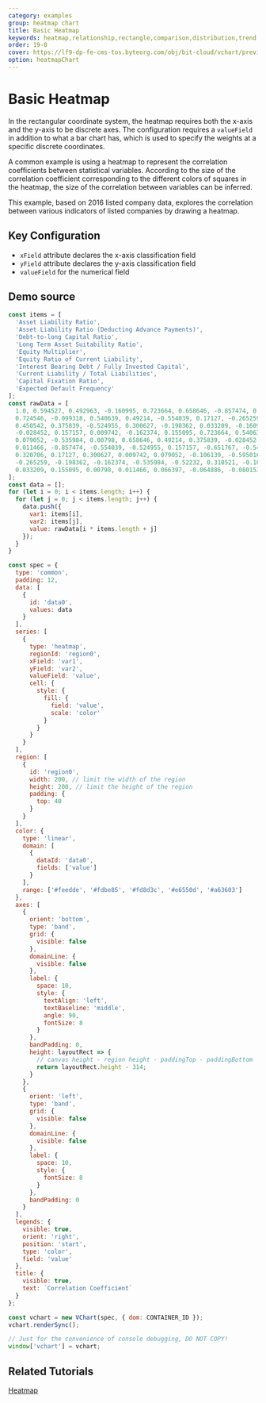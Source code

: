 ```yaml
---
category: examples
group: heatmap chart
title: Basic Heatmap
keywords: heatmap,relationship,rectangle,comparison,distribution,trend
order: 19-0
cover: https://lf9-dp-fe-cms-tos.byteorg.com/obj/bit-cloud/vchart/preview/heatmap-chart/basic-heatmap.png
option: heatmapChart
---
```


# Basic Heatmap

In the rectangular coordinate system, the heatmap requires both the x-axis and the y-axis to be discrete axes. The configuration requires a `valueField` in addition to what a bar chart has, which is used to specify the weights at a specific discrete coordinates.

A common example is using a heatmap to represent the correlation coefficients between statistical variables. According to the size of the correlation coefficient corresponding to the different colors of squares in the heatmap, the size of the correlation between variables can be inferred.

This example, based on 2016 listed company data, explores the correlation between various indicators of listed companies by drawing a heatmap.

## Key Configuration

- `xField` attribute declares the x-axis classification field
- `yField` attribute declares the y-axis classification field
- `valueField` for the numerical field

## Demo source

```javascript livedemo
const items = [
  'Asset Liability Ratio',
  'Asset Liability Ratio (Deducting Advance Payments)',
  'Debt-to-long Capital Ratio',
  'Long Term Asset Suitability Ratio',
  'Equity Multiplier',
  'Equity Ratio of Current Liability',
  'Interest Bearing Debt / Fully Invested Capital',
  'Current Liability / Total Liabilities',
  'Capital Fixation Ratio',
  'Expected Default Frequency'
];
const rawData = [
  1.0, 0.594527, 0.492963, -0.160995, 0.723664, 0.658646, -0.857474, 0.320706, -0.284634, -0.091423, 0.594527, 1.0,
  0.724546, -0.099318, 0.540639, 0.49214, -0.554039, 0.17127, -0.265259, 0.068577, 0.492963, 0.724546, 1.0, -0.091338,
  0.450542, 0.375839, -0.524955, 0.300627, -0.198362, 0.033209, -0.160995, -0.099318, -0.091338, 1.0, -0.049872,
  -0.028452, 0.157157, 0.009742, -0.162374, 0.155095, 0.723664, 0.540639, 0.450542, -0.049872, 1.0, 0.951933, -0.651767,
  0.079052, -0.535984, 0.00798, 0.658646, 0.49214, 0.375839, -0.028452, 0.951933, 1.0, -0.543147, -0.106139, -0.52232,
  0.011466, -0.857474, -0.554039, -0.524955, 0.157157, -0.651767, -0.543147, 1.0, -0.595016, 0.310521, 0.066397,
  0.320706, 0.17127, 0.300627, 0.009742, 0.079052, -0.106139, -0.595016, 1.0, -0.105199, -0.064886, -0.284634,
  -0.265259, -0.198362, -0.162374, -0.535984, -0.52232, 0.310521, -0.105199, 1.0, -0.080153, -0.091423, 0.068577,
  0.033209, 0.155095, 0.00798, 0.011466, 0.066397, -0.064886, -0.080153, 1.0
];
const data = [];
for (let i = 0; i < items.length; i++) {
  for (let j = 0; j < items.length; j++) {
    data.push({
      var1: items[i],
      var2: items[j],
      value: rawData[i * items.length + j]
    });
  }
}

const spec = {
  type: 'common',
  padding: 12,
  data: [
    {
      id: 'data0',
      values: data
    }
  ],
  series: [
    {
      type: 'heatmap',
      regionId: 'region0',
      xField: 'var1',
      yField: 'var2',
      valueField: 'value',
      cell: {
        style: {
          fill: {
            field: 'value',
            scale: 'color'
          }
        }
      }
    }
  ],
  region: [
    {
      id: 'region0',
      width: 200, // limit the width of the region
      height: 200, // limit the height of the region
      padding: {
        top: 40
      }
    }
  ],
  color: {
    type: 'linear',
    domain: [
      {
        dataId: 'data0',
        fields: ['value']
      }
    ],
    range: ['#feedde', '#fdbe85', '#fd8d3c', '#e6550d', '#a63603']
  },
  axes: [
    {
      orient: 'bottom',
      type: 'band',
      grid: {
        visible: false
      },
      domainLine: {
        visible: false
      },
      label: {
        space: 10,
        style: {
          textAlign: 'left',
          textBaseline: 'middle',
          angle: 90,
          fontSize: 8
        }
      },
      bandPadding: 0,
      height: layoutRect => {
        // canvas height - region height - paddingTop - paddingBottom
        return layoutRect.height - 314;
      }
    },
    {
      orient: 'left',
      type: 'band',
      grid: {
        visible: false
      },
      domainLine: {
        visible: false
      },
      label: {
        space: 10,
        style: {
          fontSize: 8
        }
      },
      bandPadding: 0
    }
  ],
  legends: {
    visible: true,
    orient: 'right',
    position: 'start',
    type: 'color',
    field: 'value'
  },
  title: {
    visible: true,
    text: `Correlation Coefficient`
  }
};

const vchart = new VChart(spec, { dom: CONTAINER_ID });
vchart.renderSync();

// Just for the convenience of console debugging, DO NOT COPY!
window['vchart'] = vchart;
```

## Related Tutorials

[Heatmap](link)
